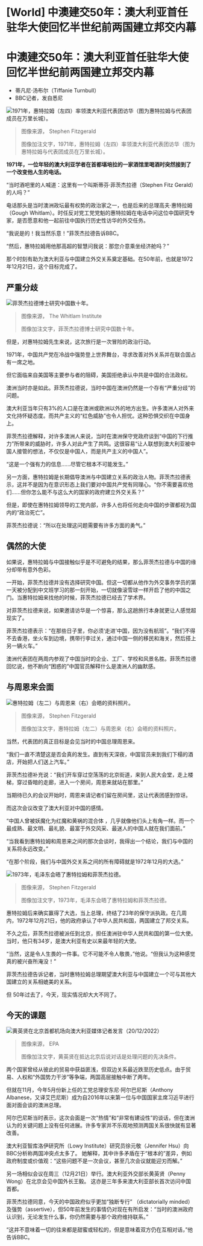 # [World] 中澳建交50年：澳大利亚首任驻华大使回忆半世纪前两国建立邦交内幕

#  中澳建交50年：澳大利亚首任驻华大使回忆半世纪前两国建立邦交内幕

  * 蒂凡尼·汤布尔（Tiffanie Turnbull） 
  * BBC记者，发自悉尼 


![1971年，惠特拉姆（左四）率领澳大利亚代表团访华（图为惠特拉姆与代表团成员在万里长城）。](_127937374_197107greatwall.alpfed.sec.mickyoungalppres.tomburnsstephenfitzgeraldgoughwhitlamagric.spokesmanrexpattersongrahamfreudenberg.jpg)

> 图像来源，  Stephen Fitzgerald
>
> 图像加注文字，1971年，惠特拉姆（左四）率领澳大利亚代表团访华（图为惠特拉姆与代表团成员在万里长城）。

**1971年，一位年轻的澳大利亚学者在首都堪培拉的一家酒馆里喝酒时突然接到了一个改变他人生的电话。**

“当时酒吧里的人喊道：这里有一个叫斯蒂芬·菲茨杰拉德（Stephen Fitz Gerald）的人吗？”

电话那头是当时澳洲政坛最有权势的政治家之一，也是后来的总理高夫·惠特拉姆（Gough Whitlam）。时任反对党工党党魁的惠特拉姆在电话中问这位中国研究专家，是否愿意和他一起前往中国执行历史性访华的外交任务。

“我说是的！我当然乐意！”菲茨杰拉德告诉BBC。

“然后，惠特拉姆用他那高超的智慧问我说：那您介意乘坐经济舱吗？”

那个时刻有助为澳大利亚与中国建立外交关系奠定基础。在50年前，也就是1972年12月21日，这个目标完成了。

##  严重分歧

![菲茨杰拉德博士研究中国数十年。](_128085150_3abcfa6a-18cb-45f0-98c7-405841469c0c.jpg)

> 图像来源，  The Whitlam Institute
>
> 图像加注文字，菲茨杰拉德博士研究中国数十年。

但是，对惠特拉姆先生来说，这次旅行是一次冒险的政治行动。

1971年，中国共产党在冷战中强势登上世界舞台，寻求改善对外关系并在联合国占有一席之地。

但它面临来自美国等主要参与者的阻碍，美国拒绝承认中共是中国的合法政权。

澳洲当时亦是如此。菲茨杰拉德说，当时中国在澳洲仍然是一个存有“严重分歧”的问题。

澳大利亚当年只有3%的人口是在澳洲或欧洲以外的地方出生。许多澳洲人对外来文化持怀疑态度。而共产主义的“红色威胁”也令人担忧。这种恐惧交织在中国身上。

菲茨杰拉德解释，对许多澳洲人来说，当时在澳洲保守党政府谈到“中国的下行推力”所带来的威胁时，许多人对此产生了共鸣。这很容易“让人联想到澳大利亚被中国人接管的想法，不仅仅是中国人，而是共产主义的中国人”。

“这是一个强有力的信息……尽管它根本不可能发生。”

另一方面，惠特拉姆是长期倡导澳洲与中国建立关系的政治人物。菲茨杰拉德表示，这并不是因为在意识形态上我们要对中国共产党有同理心。“你不需要喜欢他们......但你怎么能不与这么大的国家的政府建立外交关系？”

但是，即使在惠特拉姆领导的工党内部，许多人也将任何走向中国的步骤都视为国内的“政治死亡”。

菲茨杰拉德说：“所以在处理这问题需要有许多方面的勇气。”

##  偶然的大使

如果说，惠特拉姆与中国接触似乎是不可避免的结果，那么菲茨杰拉德与中国的缘分却带有意外色彩。

一开始，菲茨杰拉德并没有选择研究中国。但这一切都从他作为外交事务学员的第一天被分配到中文班学习的那一刻开始，一切就像滚雪球一样开启了他的中国之门。当惠特拉姆来找他的时候，菲茨杰拉德已经去了学术界。

对菲茨杰拉德来说，如果邀请访华是一个惊喜，那么这趟旅行本身就更让人感觉超现实了。

菲茨杰拉德表示：“在那些日子里，你必须‘走进’中国，因为没有航班”。“我们不得不去香港，坐火车到边境，携带行李过关，通过中国一侧的移民和海关，然后搭上另一辆火车。”

澳洲代表团在两周内参观了中国当时的企业、工厂、学校和风景名胜。菲茨杰拉德回忆说，他不断向“困惑的”中国官员解释什么是澳洲人的幽默感。

##  与周恩来会面

![惠特拉姆（左二）与周恩来（右）会晤的资料照片。](_127937376_197107ltorstephenfitzgeraldalppresidenttomburnsshadowministerfornortherndevelopmentrexpattersongoughwhitlampremierzhouenlai-copy.jpg)

> 图像来源，  Stephen Fitzgerald
>
> 图像加注文字，惠特拉姆（左二）与周恩来（右）会晤的资料照片。

当然，代表团的真正目标是会见当时的中国总理周恩来。

“我们一直不清楚这是否会真的发生。直到有天深夜，中国官员来到我们下榻的酒店，开始把人们送上汽车。”

菲茨杰拉德补充说：“我们开车穿过空荡荡的北京街道，来到人民大会堂，走上楼梯，穿过昏暗的走廊，进入一个房间，周恩来就站在那里。”

当期待已久的会议开始时，周恩来请记者们留在房间里，这让代表团感到惊讶。

而这次会议改变了澳大利亚对中国的感情。

“中国人曾被妖魔化为红魔和黄祸的混合体 ，几乎就像他们头上有角一样。而一个最成熟、最文明、最礼貌、最富于外交风采、最迷人的中国人就在我们面前。”

“当我看到惠特拉姆和周恩来之间的那次会谈时，我得出一个结论，我们与中国的关系将永远改变。”

“在那个阶段，我们与中国外交关系之间的所有障碍就是1972年12月的大选。”

![1973年，毛泽东会晤了惠特拉姆和菲茨杰拉德。](_127937407_197311pmgoughwhitlamandamb.stevefitzgeraldmeetchairmanmaozedong.jpg)

> 图像来源，  Stephen Fitzgerald
>
> 图像加注文字，1973年，毛泽东会晤了惠特拉姆和菲茨杰拉德。

惠特拉姆后来确实赢得了大选，当上总理，终结了23年的保守派执政。在几周内，1972年12月21日，他的政府承认了中华人民共和国，两国建立了邦交关系。

不久之后，菲茨杰拉德被派任到北京，担任澳洲驻中华人民共和国的第一位大使。当时，他只有34岁，是澳大利亚有史以来最年轻的大使。

“当然，这是令人生畏的一件事。它不可能不令人敬畏，”他说。“但我认为这种感觉真的被兴奋所淹没！”

菲茨杰拉德告诉记者，当时惠特拉姆总理期望澳大利亚与中国建立一个可与其他大国建立的关系相媲美的关系。

但 50年过去了，今天，现实情况却大大不同了。

##  今天的课题

![黄英贤在北京首都机场向澳大利亚媒体记者发言（20/12/2022）](_128084747_194701-shutterstock_editorial_australian_foreign_affairs_minis_13679495d.jpg)

> 图像来源，  EPA
>
> 图像加注文字，黄英贤在抵达北京后说对话是处理问题的先决条件。

两个国家曾经从彼此的贸易中获益匪浅，但双边关系最近跌至历史低点。由于贸易、人权和“外国势力干涉”等争端，两国高层接触中断了两年。

但就在11月，今年5月份新上任的工党总理安东尼·阿尔巴尼斯（Anthony Albanese，又译艾巴尼斯）成为自2016年以来第一位与中国国家主席习近平进行面对面会谈的澳洲总理。

阿尔巴尼斯当时表示，这次会面是一次“热情”和“非常有建设性”的谈话，但在澳洲认为的关键问题上没有任何进展。许多专家并不乐观地预测两国关系很快就有显著改善。

澳大利亚智库洛伊研究所（Lowy Institute）研究员徐元敬（Jennifer Hsu）向BBC分析称两国冲突点太多了。 她解释，其中许多矛盾在于“根本的”差异，例如政府制度或价值观：“这些问题不是一次会议，甚至几次会议就能迎刃而解。”

另一场相似会议在周三（12月21日）举行。澳大利亚外交部长黄英贤（Penny Wong）在北京会见中国外长王毅。 这亦是三年多来澳大利亚部长首次访问中国首都。

菲茨杰拉德同意，今天的中国政府似乎更加“独断专行” （dictatorially minded）及强势（assertive），但50年前发生的事情仍对现在有所启发：“当时的澳洲政府认识到，无论发生什么事，你仍然需要与那个政府维持联系。”

“这并不意味着一切的往来都是甜蜜或轻松的，但是意味着双方仍在互相对话，”他告诉BBC。


